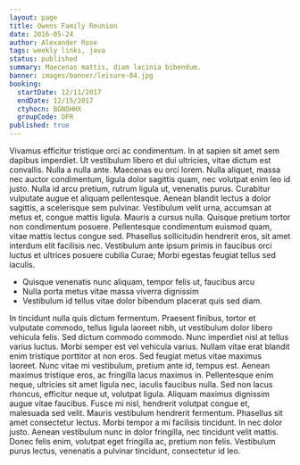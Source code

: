 ```yaml
---
layout: page
title: Owens Family Reunion
date: 2016-05-24
author: Alexander Rose
tags: weekly links, java
status: published
summary: Maecenas mattis, diam lacinia bibendum.
banner: images/banner/leisure-04.jpg
booking:
  startDate: 12/11/2017
  endDate: 12/15/2017
  ctyhocn: BGNOHHX
  groupCode: OFR
published: true
---
```

Vivamus efficitur tristique orci ac condimentum. In at sapien sit amet sem dapibus imperdiet. Ut vestibulum libero et dui ultricies, vitae dictum est convallis. Nulla a nulla ante. Maecenas eu orci lorem. Nulla aliquet, massa nec auctor condimentum, ligula dolor sagittis quam, nec volutpat enim leo id justo. Nulla id arcu pretium, rutrum ligula ut, venenatis purus.
Curabitur vulputate augue et aliquam pellentesque. Aenean blandit lectus a dolor sagittis, a scelerisque sem pulvinar. Vestibulum velit urna, accumsan at metus et, congue mattis ligula. Mauris a cursus nulla. Quisque pretium tortor non condimentum posuere. Pellentesque condimentum euismod quam, vitae mattis lectus congue sed. Phasellus sollicitudin hendrerit eros, sit amet interdum elit facilisis nec. Vestibulum ante ipsum primis in faucibus orci luctus et ultrices posuere cubilia Curae; Morbi egestas feugiat tellus sed iaculis.

* Quisque venenatis nunc aliquam, tempor felis ut, faucibus arcu
* Nulla porta metus vitae massa viverra dignissim
* Vestibulum id tellus vitae dolor bibendum placerat quis sed diam.

In tincidunt nulla quis dictum fermentum. Praesent finibus, tortor et vulputate commodo, tellus ligula laoreet nibh, ut vestibulum dolor libero vehicula felis. Sed dictum commodo commodo. Nunc imperdiet nisl at tellus varius luctus. Morbi semper est vel vehicula varius. Nullam vitae erat blandit enim tristique porttitor at non eros. Sed feugiat metus vitae maximus laoreet. Nunc vitae mi vestibulum, pretium ante id, tempus est. Aenean maximus tristique eros, ac fringilla lacus maximus in. Pellentesque enim neque, ultricies sit amet ligula nec, iaculis faucibus nulla. Sed non lacus rhoncus, efficitur neque ut, volutpat ligula.
Aliquam maximus dignissim augue vitae faucibus. Fusce mi nisl, hendrerit volutpat congue et, malesuada sed velit. Mauris vestibulum hendrerit fermentum. Phasellus sit amet consectetur lectus. Morbi tempor a mi facilisis tincidunt. In nec dolor justo. Aenean vestibulum nunc in dolor fringilla, nec tincidunt velit mattis. Donec felis enim, volutpat eget fringilla ac, pretium non felis. Vestibulum purus lectus, venenatis a pulvinar tincidunt, consectetur id leo.
